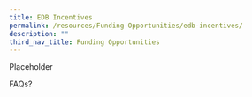 ```yaml
---
title: EDB Incentives
permalink: /resources/Funding-Opportunities/edb-incentives/
description: ""
third_nav_title: Funding Opportunities
---
```


Placeholder

FAQs?